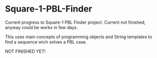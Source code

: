 # Square-1-PBL-Finder
Current progress to Square-1 PBL Finder project. Current not finished, anyway could be works in few days.

This uses main concepts of programming objects and String templates to find a sequence wich solves a PBL case.

NOT FINISHED YET!
